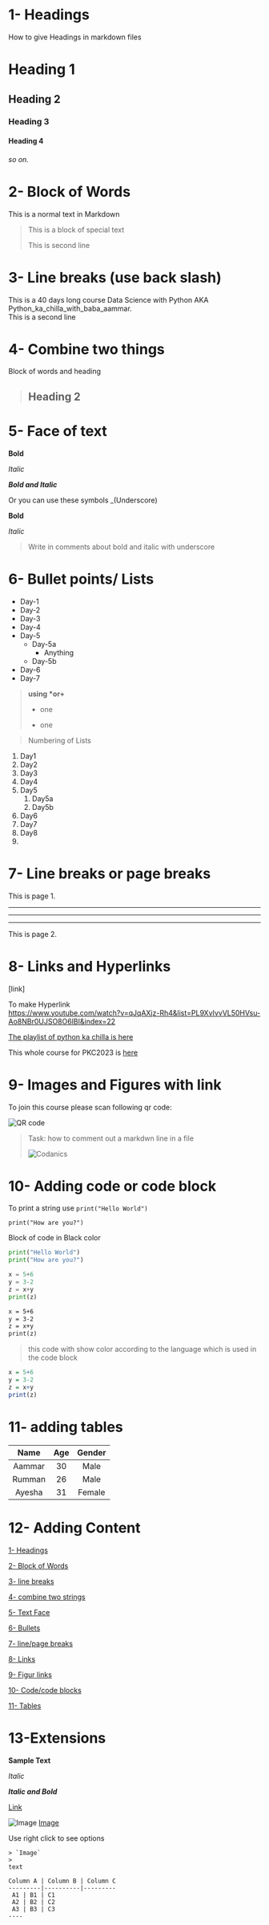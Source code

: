 # 1- Headings
How to give Headings in markdown files
# Heading 1
## Heading 2
### Heading 3
#### Heading 4 
###### so on.

<!-- CTRL SHIFT P -->

# 2- Block of Words

This is a normal text in Markdown

>This is a block of special text
>
>This is second line

# 3- Line breaks (use back slash)
This is a 40 days long course Data Science with Python AKA Python_ka_chilla_with_baba_aammar.\
This is a second line

# 4- Combine two things
Block of words and heading
>## Heading 2

# 5- Face of text
**Bold**

*Italic*

***Bold and Italic***

Or you can use these symbols
_(Underscore)

__Bold__

_Italic_
> Write in comments about bold and italic with underscore

# 6- Bullet points/ Lists
- Day-1
- Day-2
- Day-3
- Day-4
- Day-5
    - Day-5a
        - Anything
    - Day-5b 
- Day-6
- Day-7

> __using *or+__
> * one
> + one
  
> Numbering of Lists

1. Day1
2. Day2
3. Day3
1. Day4
1. Day5
   1. Day5a
   2. Day5b
1. Day6
2. Day7
3. Day8
4. 

# 7- Line breaks or page breaks

This is page 1.

---
___
***

This is page 2.

# 8- Links and Hyperlinks

[link] 

To make Hyperlink\
<https://www.youtube.com/watch?v=qJqAXjz-Rh4&list=PL9XvIvvVL50HVsu-Ao8NBr0UJSO8O6lBI&index=22>

[The playlist of python ka chilla is here](https://www.youtube.com/@Codanics/playlists)

[Codanics]: https://www.youtube.com/playlist?list=PL9XvIvvVL50Fba7psesg6ynQXdipw-yoN

This whole course for PKC2023 is [here][Codanics]

# 9- Images and Figures with link
To join this course please scan following qr code:

![QR code](qr.svg)

> Task: how to comment out a markdwn line in a file
>
> ![Codanics](https://yt3.ggpht.com/ytc/AMLnZu8Dp2IITZd_ippIravvZS6oEOTxreS4kJWwUjXL=s900-c-k-c0x00ffffff-no-rj)


# 10- Adding code or code block

To print a string use `print("Hello World")`

`print("How are you?")`

Block of code in Black color
```python
print("Hello World")
print("How are you?")
```
```python
x = 5+6
y = 3-2
z = x+y
print(z)
```
```HTML
x = 5+6
y = 3-2
z = x+y
print(z)
```
> this code with show color according to the language which is used in the code block
```r
x = 5+6
y = 3-2
z = x+y
print(z)
```
# 11- adding tables
| Name | Age | Gender | 
|:------:|:-----:|:--------:|
| Aammar | 30 | Male |
| Rumman | 26 | Male |
| Ayesha |  31| Female|

# 12- Adding Content 

[1- Headings](#1--headings)

[2- Block of Words](#2--block-of-words)

[3- line breaks](#3--line-breaks-use-back-slash)

[4- combine two strings](#4--combine-two-things)

[5- Text Face](#5--face-of-text)

[6- Bullets](#6--bullet-points-lists)

[7- line/page breaks](#7--line-breaks-or-page-breaks)

[8- Links](#8--links-and-hyperlinks)

[9- Figur links](#9--images-and-figures-with-link)

[10- Code/code blocks](#10--adding-code-or-code-block)

[11- Tables](#11--adding-tables)




# 13-Extensions

**Sample Text**

_Italic_

**_Italic and Bold_**

[Link](https://www.youtube.com/watch?v=qJqAXjz-Rh4&list=PL9XvIvvVL50HVsu-Ao8NBr0UJSO8O6lBI&index=22)

![Image](qr.svg)
[Image](qr.svg)

Use right click to see options
```
> `Image`
> 
text

Column A | Column B | Column C
---------|----------|---------
 A1 | B1 | C1
 A2 | B2 | C2
 A3 | B3 | C3
----
```

